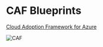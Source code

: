 # CAF Blueprints

[Cloud Adoption Framework for Azure](https://docs.microsoft.com/en-us/azure/cloud-adoption-framework/ "Cloud Adoption Framework for Azure")

![CAF](https://docs.microsoft.com/en-us/azure/cloud-adoption-framework/_images/caf-overview.png "CAF Phases")
